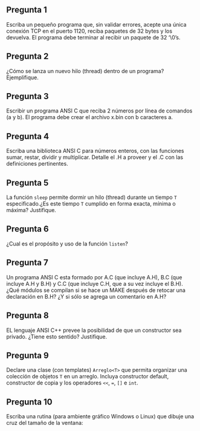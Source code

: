 ## Pregunta 1

Escriba un pequeño programa que, sin validar errores, acepte una única conexión TCP en el puerto 1120, reciba paquetes de 32 bytes y los devuelva. El programa debe terminar al recibir un paquete de 32 ‘\0’s.

## Pregunta 2
¿Cómo se lanza un nuevo hilo (thread) dentro de un programa? Ejemplifique.

## Pregunta 3
Escribir un programa ANSI C que reciba 2 números por línea de comandos (a y b). El programa debe crear el archivo x.bin con b caracteres a.

## Pregunta 4
Escriba una biblioteca ANSI C para números enteros, con las funciones sumar, restar, dividir y multiplicar. Detalle el .H a proveer y el .C con las definiciones pertinentes.

## Pregunta 5
La función ``sleep`` permite dormir un hilo (thread) durante un tiempo ``T`` especificado.¿Es este tiempo ``T`` cumplido en forma exacta, mínima o máxima? Justifique.

## Pregunta 6
¿Cual es el propósito y uso de la función ``listen``?

## Pregunta 7
Un programa ANSI C esta formado por A.C (que incluye A.H), B.C (que incluye A.H y B.H) y C.C (que incluye C.H, que a su vez incluye el B.H). ¿Qué módulos se compilan si se hace un MAKE después de retocar una declaración en B.H? ¿Y si sólo se agrega un comentario en A.H?

## Pregunta 8
EL lenguaje ANSI C++ prevee la posibilidad de que un constructor sea privado. ¿Tiene esto sentido? Justifique.

## Pregunta 9
Declare una clase (con templates) ``Arreglo<T>`` que permita organizar una colección de objetos ``T`` en un arreglo. Incluya constructor default, constructor de copia y los operadores ``<<``, ``=``, ``[]`` e ``int``.

## Pregunta 10
Escriba una rutina (para ambiente gráfico Windows o Linux) que dibuje una cruz del tamaño de la ventana:

